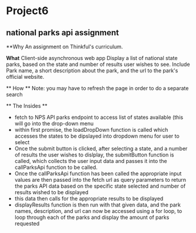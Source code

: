 # Project6
## national parks api assignment 

**Why
An assignment on Thinkful's curriculum. 

**What**
Client-side asynchronous web app
Display a list of national state parks, based on the state and number of results user wishes to see.
Include Park name, a short description about the park, and the url to the park's official website.

** How ** 
Note: you may have to refresh the page in order to do a separate search


** The Insides **
* fetch to NPS API parks endpoint to access list of states available (this will go into the drop-down menu
* within first promise, the loadDropDown function is called which accesses the states to be dipslayed into dropdown menu for user to select
* Once the submit button is clicked, after selecting a state, and a number of results the user wishes to dislplay, the submitButton function is called, which collects the user input data and passes it into the callParksApi function to be called. 
* Once the callParksApi function has been called the appropriate input values are then passed into the fetch url as query parameters to return the parks API data based on the specific state selected and number of results wished to be displayed
* this data then calls for the appropriate results to be displayed
* displayResults function is then run with that given data, and the park names, description, and url can now be accessed using a for loop, to loop through each of the parks and display the amount of parks requested
